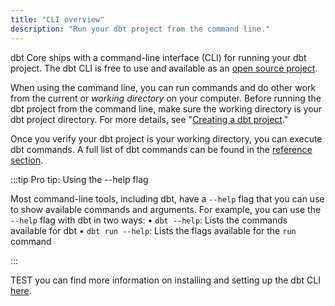 ```yaml
---
title: "CLI overview"
description: "Run your dbt project from the command line."
---
```


dbt Core ships with a command-line interface (CLI) for running your dbt project. The dbt CLI is free to use and available as an [open source project](https://github.com/dbt-labs/dbt-core).

When using the command line, you can run commands and do other work from the current or _working directory_ on your computer. Before running the dbt project from the command line, make sure the working directory is your dbt project directory. For more details, see "[Creating a dbt project](/docs/build/projects)."


<Lightbox src="/img/docs/running-a-dbt-project/abbd17c-Screen_Shot_2019-11-11_at_12.20.29_PM.png" title="Use `pwd` to ensure that your terminal's working directory is your dbt project."/>

Once you verify your dbt project is your working directory, you can execute dbt commands. A full list of dbt commands can be found in the [reference section](dbt-commands).

<Lightbox src="/img/docs/running-a-dbt-project/6245b3b-ezgif-4-2bcd214f09db.gif" title=""/>

:::tip Pro tip: Using the --help flag

Most command-line tools, including dbt, have a `--help` flag that you can use to show available commands and arguments. For example, you can use the `--help` flag with dbt in two ways:
• `dbt --help`: Lists the commands available for dbt
• `dbt run --help`: Lists the flags available for the `run` command

:::


TEST you can find more information on installing and setting up the dbt CLI [here](/dbt-cli/cli-overview).
